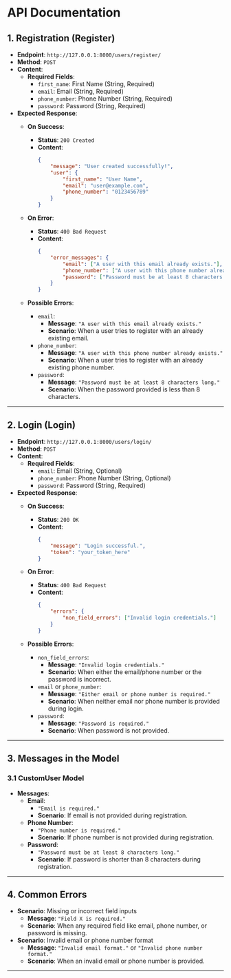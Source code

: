 # API Documentation

## 1. **Registration (Register)**

- **Endpoint**: `http://127.0.0.1:8000/users/register/`
- **Method**: `POST`
- **Content**:
  - **Required Fields**:
    - `first_name`: First Name (String, Required)
    - `email`: Email (String, Required)
    - `phone_number`: Phone Number (String, Required)
    - `password`: Password (String, Required)
- **Expected Response**:
  - **On Success**:
    - **Status**: `200 Created`
    - **Content**:
      ```json
      {
          "message": "User created successfully!",
          "user": {
              "first_name": "User Name",
              "email": "user@example.com",
              "phone_number": "0123456789"
          }
      }
      ```
  - **On Error**:
    - **Status**: `400 Bad Request`
    - **Content**:
      ```json
      {
          "error_messages": {
              "email": ["A user with this email already exists."],
              "phone_number": ["A user with this phone number already exists."],
              "password": ["Password must be at least 8 characters long."]
          }
      }
      ```

  - **Possible Errors**:
    - `email`: 
      - **Message**: `"A user with this email already exists."`
      - **Scenario**: When a user tries to register with an already existing email.
    - `phone_number`:
      - **Message**: `"A user with this phone number already exists."`
      - **Scenario**: When a user tries to register with an already existing phone number.
    - `password`:
      - **Message**: `"Password must be at least 8 characters long."`
      - **Scenario**: When the password provided is less than 8 characters.

---

## 2. **Login (Login)**

- **Endpoint**: `http://127.0.0.1:8000/users/login/`
- **Method**: `POST`
- **Content**:
  - **Required Fields**:
    - `email`: Email (String, Optional)
    - `phone_number`: Phone Number (String, Optional)
    - `password`: Password (String, Required)
- **Expected Response**:
  - **On Success**:
    - **Status**: `200 OK`
    - **Content**:
      ```json
      {
          "message": "Login successful.",
          "token": "your_token_here"
      }
      ```
  - **On Error**:
    - **Status**: `400 Bad Request`
    - **Content**:
      ```json
      {
          "errors": {
              "non_field_errors": ["Invalid login credentials."]
          }
      }
      ```

  - **Possible Errors**:
    - `non_field_errors`:
      - **Message**: `"Invalid login credentials."`
      - **Scenario**: When either the email/phone number or the password is incorrect.
    - `email` or `phone_number`:
      - **Message**: `"Either email or phone number is required."`
      - **Scenario**: When neither email nor phone number is provided during login.
    - `password`:
      - **Message**: `"Password is required."`
      - **Scenario**: When password is not provided.

---

## 3. **Messages in the Model**

### 3.1 **CustomUser Model**
- **Messages**:
  - **Email**: 
    - `"Email is required."` 
    - **Scenario**: If email is not provided during registration.
  - **Phone Number**: 
    - `"Phone number is required."`
    - **Scenario**: If phone number is not provided during registration.
  - **Password**: 
    - `"Password must be at least 8 characters long."`
    - **Scenario**: If password is shorter than 8 characters during registration.

---

## 4. **Common Errors**

- **Scenario**: Missing or incorrect field inputs
  - **Message**: `"Field X is required."`
  - **Scenario**: When any required field like email, phone number, or password is missing.
- **Scenario**: Invalid email or phone number format
  - **Message**: `"Invalid email format."` or `"Invalid phone number format."`
  - **Scenario**: When an invalid email or phone number is provided.
  
---
